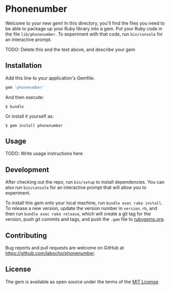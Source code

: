 # Phonenumber

Welcome to your new gem! In this directory, you'll find the files you need to be able to package up your Ruby library into a gem. Put your Ruby code in the file `lib/phonenumber`. To experiment with that code, run `bin/console` for an interactive prompt.

TODO: Delete this and the text above, and describe your gem

## Installation

Add this line to your application's Gemfile:

```ruby
gem 'phonenumber'
```

And then execute:

    $ bundle

Or install it yourself as:

    $ gem install phonenumber

## Usage

TODO: Write usage instructions here

## Development

After checking out the repo, run `bin/setup` to install dependencies. You can also run `bin/console` for an interactive prompt that will allow you to experiment.

To install this gem onto your local machine, run `bundle exec rake install`. To release a new version, update the version number in `version.rb`, and then run `bundle exec rake release`, which will create a git tag for the version, push git commits and tags, and push the `.gem` file to [rubygems.org](https://rubygems.org).

## Contributing

Bug reports and pull requests are welcome on GitHub at https://github.com/labocho/phonenumber.

## License

The gem is available as open source under the terms of the [MIT License](https://opensource.org/licenses/MIT).
